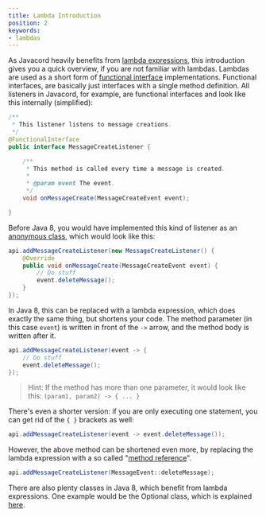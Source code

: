 ```yaml
---
title: Lambda Introduction
position: 2
keywords:
- lambdas
---
```


As Javacord heavily benefits from [lambda expressions](https://docs.oracle.com/javase/tutorial/java/javaOO/lambdaexpressions.html), this introduction gives you a quick overview, if you are not familiar with lambdas. Lambdas are used as a short form of [functional interface](https://docs.oracle.com/javase/8/docs/api/java/lang/FunctionalInterface.html) implementations.
Functional interfaces, are basically just interfaces with a single method definition. All listeners in Javacord, for example, are functional interfaces and look like this internally (simplified):
```java
/**
 * This listener listens to message creations.
 */
@FunctionalInterface
public interface MessageCreateListener {

    /**
     * This method is called every time a message is created.
     *
     * @param event The event.
     */
    void onMessageCreate(MessageCreateEvent event);

}
```

Before Java 8, you would have implemented this kind of listener as an [anonymous class](https://docs.oracle.com/javase/tutorial/java/javaOO/anonymousclasses.html), which would look like this:
```java
api.addMessageCreateListener(new MessageCreateListener() {
    @Override
    public void onMessageCreate(MessageCreateEvent event) {
        // Do stuff
        event.deleteMessage();
    }
});
```
In Java 8, this can be replaced with a lambda expression, which does exactly the same thing, but shortens your code. The method parameter (in this case `event`) is written in front of the `->` arrow, and the method body is written after it.
```java
api.addMessageCreateListener(event -> {
    // Do stuff
    event.deleteMessage();
});
```
> Hint: If the method has more than one parameter, it would look like this: `(param1, param2) -> { ... }`

There's even a shorter version: if you are only executing one statement, you can get rid of the `{ }` brackets as well:
```java
api.addMessageCreateListener(event -> event.deleteMessage());
```
However, the above method can be shortened even more, by replacing the lambda expression with a so called "[method reference](https://docs.oracle.com/javase/tutorial/java/javaOO/methodreferences.html)".
```java
api.addMessageCreateListener(MessageEvent::deleteMessage);
```

There are also plenty classes in Java 8, which benefit from lambda expressions. One example would be the Optional class, which is explained [here](/wiki/essential-knowledge/working-with-optionals/).
